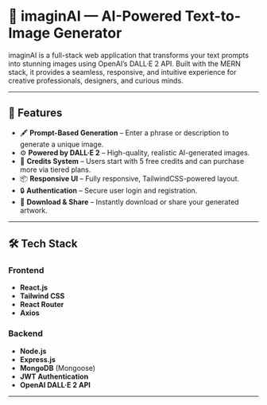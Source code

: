 # 🧠 imaginAI — AI-Powered Text-to-Image Generator

imaginAI is a full-stack web application that transforms your text prompts into stunning images using OpenAI’s DALL·E 2 API. Built with the MERN stack, it provides a seamless, responsive, and intuitive experience for creative professionals, designers, and curious minds.

---

## 🚀 Features

- 🖋️ **Prompt-Based Generation** – Enter a phrase or description to generate a unique image.
- ⚙️ **Powered by DALL·E 2** – High-quality, realistic AI-generated images.
- 🧾 **Credits System** – Users start with 5 free credits and can purchase more via tiered plans.
- 📦 **Responsive UI** – Fully responsive, TailwindCSS-powered layout.
- 🔒 **Authentication** – Secure user login and registration.
- 🎨 **Download & Share** – Instantly download or share your generated artwork.

---

## 🛠️ Tech Stack

### Frontend
- **React.js**
- **Tailwind CSS**
- **React Router**
- **Axios**

### Backend
- **Node.js**
- **Express.js**
- **MongoDB** (Mongoose)
- **JWT Authentication**
- **OpenAI DALL·E 2 API**

---